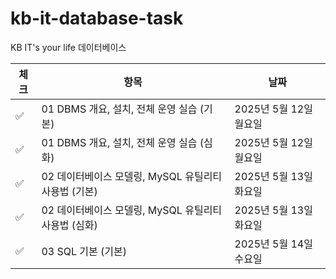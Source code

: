 # kb-it-database-task
KB IT's your life 데이터베이스 

| 체크 | 항목                                 | 날짜               |
|------|------------------------------------|------------------|
| ✅ | 01 DBMS 개요, 설치, 전체 운영 실습 (기본)      | 2025년 5월 12일 월요일 |
| ✅ | 01 DBMS 개요, 설치, 전체 운영 실습 (심화)      | 2025년 5월 12일 월요일 |
| ✅ | 02 데이터베이스 모델링, MySQL 유틸리티 사용법 (기본) | 2025년 5월 13일 화요일 |
| ✅ | 02 데이터베이스 모델링, MySQL 유틸리티 사용법 (심화) | 2025년 5월 13일 화요일 |
| ✅ | 03 SQL 기본 (기본)                     | 2025년 5월 14일 수요일 |
